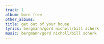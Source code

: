 ```yaml
---
track: 1
album: born free
other_albums: 
title: get out of your house
lyrics: bergmann/gord nicholl/bill scherk
music: bergmann/gord nicholl/bill scherk
---
```

